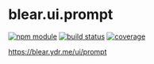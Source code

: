 # blear.ui.prompt

[![npm module][npm-img]][npm-url]
[![build status][travis-img]][travis-url]
[![coverage][coveralls-img]][coveralls-url]

<https://blear.ydr.me/ui/prompt>

[travis-img]: https://img.shields.io/travis/blearjs/blear.ui.prompt/master.svg?maxAge=2592000&style=flat-square
[travis-url]: https://travis-ci.org/blearjs/blear.ui.prompt

[npm-img]: https://img.shields.io/npm/v/blear.ui.prompt.svg?maxAge=2592000&style=flat-square
[npm-url]: https://www.npmjs.com/package/blear.ui.prompt

[coveralls-img]: https://img.shields.io/coveralls/blearjs/blear.ui.prompt/master.svg?maxAge=2592000&style=flat-square
[coveralls-url]: https://coveralls.io/github/blearjs/blear.ui.prompt?branch=master

